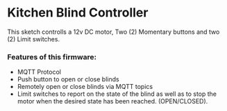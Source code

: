 # Kitchen Blind Controller

This sketch controlls a 12v DC motor, Two (2) Momentary buttons and two (2) Limit switches.


### Features of this firmware:

- MQTT Protocol
- Push button to open or close blinds
- Remotely open or close blinds via MQTT topics
- Limit switches to report on the state of the blind as well as to stop the motor when the desired state has been reached. (OPEN/CLOSED).